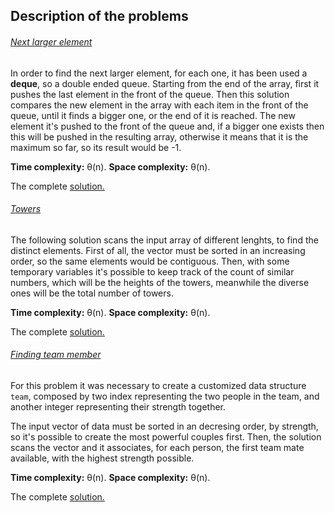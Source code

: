 ## Description of the problems

###### [Next larger element](https://practice.geeksforgeeks.org/problems/next-larger-element/0)

In order to find the next larger element, for each one, it has been used a **deque**, so a double ended queue.
Starting from the end of the array, first it pushes the last element in the front of the queue.
Then this solution compares the new element in the array with each item in the front of the queue, until it finds a bigger one, or the end of it is reached.
The new element it's pushed to the front of the queue and, if a bigger one exists then this will be pushed in the resulting array, otherwise it means that it is the maximum so far, so its result would be -1.

**Time complexity:** θ(n).
**Space complexity:** θ(n).

The complete [solution.](https://github.com/Claire-gip/CompetitiveProgramming-Unipi/blob/master/Lecture_02/nextLarger.cc)


###### [Towers](http://codeforces.com/problemset/problem/37/A?locale=en)

The following solution scans the input array of different lenghts, to find the distinct elements.
First of all, the vector must be sorted in an increasing order, so the same elements would be contiguous.
Then, with some temporary variables it's possible to keep track of the count of similar numbers, which will be the heights of the towers, meanwhile the diverse ones will be the total number of towers.

**Time complexity:** θ(n).
**Space complexity:** θ(n).

The complete [solution.](https://github.com/Claire-gip/CompetitiveProgramming-Unipi/blob/master/Lecture_02/towers.cc)


###### [Finding team member](http://codeforces.com/problemset/problem/579/B?locale=en)

For this problem it was necessary to create a customized data structure `team`, composed by two index representing the two people in the team, and another integer representing their strength together.

The input vector of data must be sorted in an decresing order, by strength, so it's possible to create the most powerful couples first.
Then, the solution scans the vector and it associates, for each person, the first team mate available, with the highest strength possible.

**Time complexity:** θ(n).
**Space complexity:** θ(n).

The complete [solution.](https://github.com/Claire-gip/CompetitiveProgramming-Unipi/blob/master/Lecture_02/teamMember.cc)